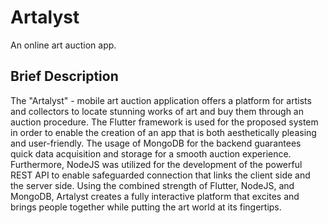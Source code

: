 # Artalyst 
An online art auction app.

## Brief Description
The "Artalyst" - mobile art auction application offers a platform for artists and collectors to locate stunning works of art and buy them through an auction procedure. The Flutter framework is used for the proposed system in order to enable the creation of an app that is both aesthetically pleasing and user-friendly. The usage of MongoDB for the backend guarantees quick data acquisition and storage for a smooth auction experience. Furthermore, NodeJS was utilized for the development of the powerful REST API to enable safeguarded connection that links the client side and the server side. Using the combined strength of Flutter, NodeJS, and MongoDB, Artalyst creates a fully interactive platform that excites and brings people together while putting the art world at its fingertips.  


